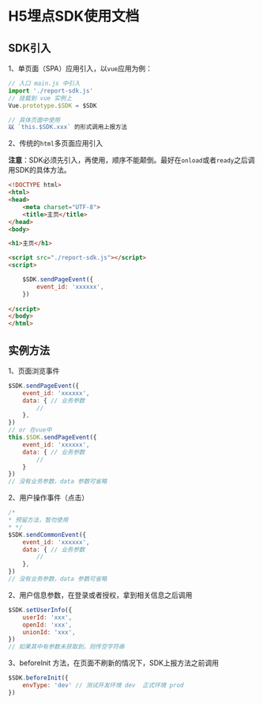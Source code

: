 # H5埋点SDK使用文档

## SDK引入

1、单页面（SPA）应用引入，以`vue`应用为例：

```javascript 1.8
// 入口 main.js 中引入
import './report-sdk.js'
// 挂载到 vue 实例上 
Vue.prototype.$SDK = $SDK

// 具体页面中使用
以 `this.$SDK.xxx` 的形式调用上报方法

```

2、传统的`html`多页面应用引入

**注意**：SDK必须先引入，再使用，顺序不能颠倒。最好在`onload`或者`ready`之后调用SDK的具体方法。

```html
<!DOCTYPE html>
<html>
<head>
    <meta charset="UTF-8">
    <title>主页</title>
</head>
<body>

<h1>主页</h1>

<script src="./report-sdk.js"></script>
<script>

    $SDK.sendPageEvent({
        event_id: 'xxxxxx',
    })
    
</script>
</body>
</html>

```

## 实例方法

1、页面浏览事件

```javascript 1.8
$SDK.sendPageEvent({
    event_id: 'xxxxxx',
    data: { // 业务参数
        // 
    },
})
// or 在vue中
this.$SDK.sendPageEvent({
    event_id: 'xxxxxx',
    data: { // 业务参数
        // 
    }
})
// 没有业务参数，data 参数可省略  
```

2、用户操作事件（点击）

```javascript 1.8
/*
* 预留方法，暂勿使用
* */
$SDK.sendCommonEvent({
    event_id: 'xxxxxx',
    data: { // 业务参数
        // 
    },
})
// 没有业务参数，data 参数可省略  
```

2、用户信息参数，在登录或者授权，拿到相关信息之后调用

```javascript 1.8
$SDK.setUserInfo({
    userId: 'xxx',
    openId: 'xxx',
    unionId: 'xxx',
})
// 如果其中有参数未获取到，则传空字符串
```

3、beforeInit 方法，在页面不刷新的情况下，SDK上报方法之前调用

```javascript 1.8
$SDK.beforeInit({
    envType: 'dev' // 测试开发环境 dev  正式环境 prod
})
```





